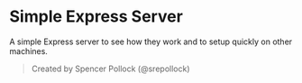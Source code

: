 # Simple Express Server

A simple Express server to see how they work and to setup quickly on other machines.

> Created by Spencer Pollock (@srepollock)
